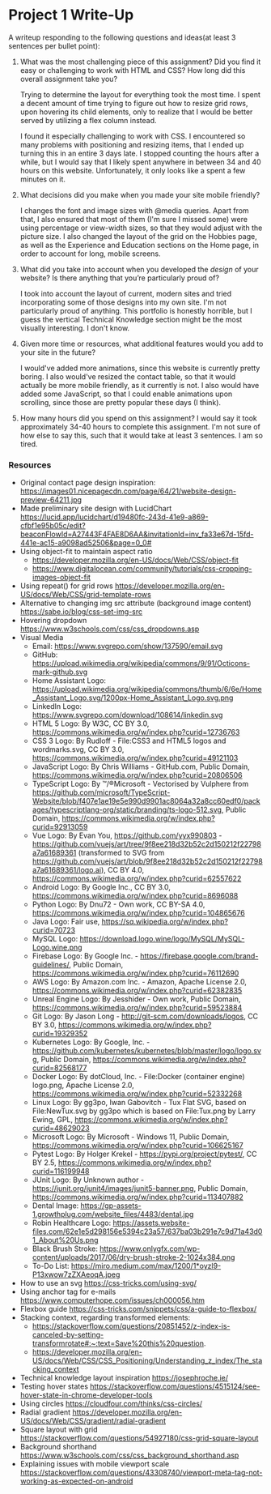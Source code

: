 # Project 1 Write-Up

A writeup responding to the following questions and ideas(at least 3
sentences per bullet point):

1. What was the most challenging piece of this assignment?  Did you find
   it easy or challenging to work with HTML and CSS?  How long did this
   overall assignment take you?
   
   Trying to determine the layout for everything took the most time.
   I spent a decent amount of time trying to figure out how to resize
   grid rows, upon hovering its child elements, only to realize that
   I would be better served by utilizing a flex column instead.
   
   I found it especially challenging to work with CSS. I encountered
   so many problems with positioning and resizing items, that I ended
   up turning this in an entire 3 days late. I stopped counting the
   hours after a while, but I would say that I likely spent anywhere in
   between 34 and 40 hours on this website. Unfortunately, it only
   looks like a spent a few minutes on it.

2. What decisions did you make when you made your site mobile friendly?

   I changes the font and image sizes with @media queries. Apart from
   that, I also ensured that most of them (I'm sure I missed some) were
   using percentage or view-width sizes, so that they would adjust with
   the picture size. I also changed the layout of the grid on the Hobbies
   page, as well as the Experience and Education sections on the Home page,
   in order to account for long, mobile screens.

3. What did you take into account when you developed the *design* of your
   website?  Is there anything that you’re particularly proud of?

   I took into account the layout of current, modern sites and tried
   incorporating some of those designs into my own site. I'm not
   particularly proud of anything. This portfolio is honestly horrible, but
   I guess the vertical Technical Knowledge section might be the most visually
   interesting. I don't know.

4. Given more time or resources, what additional features would you add
   to your site in the future? 

   I would've added more animations, since this website is currently pretty
   boring. I also would've resized the contact table, so that it would actually
   be more mobile friendly, as it currently is not. I also would have added
   some JavaScript, so that I could enable animations upon scrolling, since
   those are pretty popular these days (I think).

5. How many hours did you spend on this assignment?
   I would say it took approximately 34-40 hours to complete this assignment.
   I'm not sure of how else to say this, such that it would take at least 3 sentences.
   I am so tired.

### Resources
- Original contact page design inspiration:
   https://images01.nicepagecdn.com/page/64/21/website-design-preview-64211.jpg
- Made preliminary site design with LucidChart
   https://lucid.app/lucidchart/d19480fc-243d-41e9-a869-cfbf1e95b05c/edit?beaconFlowId=A27443F4FAE8D6AA&invitationId=inv_fa33e67d-15fd-441e-ac15-a9098ad52506&page=0_0#
- Using object-fit to maintain aspect ratio
   - https://developer.mozilla.org/en-US/docs/Web/CSS/object-fit
   - https://www.digitalocean.com/community/tutorials/css-cropping-images-object-fit
- Using repeat() for grid rows
   https://developer.mozilla.org/en-US/docs/Web/CSS/grid-template-rows
- Alternative to changing img src attribute (background image content)
   https://sabe.io/blog/css-set-img-src
- Hovering dropdown
   https://www.w3schools.com/css/css_dropdowns.asp
- Visual Media
   - Email: https://www.svgrepo.com/show/137590/email.svg
   - GitHub: https://upload.wikimedia.org/wikipedia/commons/9/91/Octicons-mark-github.svg
   - Home Assistant Logo: https://upload.wikimedia.org/wikipedia/commons/thumb/6/6e/Home_Assistant_Logo.svg/1200px-Home_Assistant_Logo.svg.png
   - LinkedIn Logo: https://www.svgrepo.com/download/108614/linkedin.svg
   - HTML 5 Logo: By W3C, CC BY 3.0, https://commons.wikimedia.org/w/index.php?curid=12736763
   - CSS 3 Logo: By Rudloff - File:CSS3 and HTML5 logos and wordmarks.svg, CC BY 3.0, https://commons.wikimedia.org/w/index.php?curid=49121103
   - JavaScript Logo: By Chris Williams - GitHub.com, Public Domain, https://commons.wikimedia.org/w/index.php?curid=20806506
   - TypeScript Logo: By ™/®Microsoft - Vectorised by Vulphere from https://github.com/microsoft/TypeScript-Website/blob/f407e1ae19e5e990d9901ac8064a32a8cc60edf0/packages/typescriptlang-org/static/branding/ts-logo-512.svg, Public Domain, https://commons.wikimedia.org/w/index.php?curid=92913059
   - Vue Logo: By Evan You, https://github.com/yyx990803 - https://github.com/vuejs/art/tree/9f8ee218d32b52c2d150212f22798a7a61689361 (transformed to SVG from https://github.com/vuejs/art/blob/9f8ee218d32b52c2d150212f22798a7a61689361/logo.ai), CC BY 4.0, https://commons.wikimedia.org/w/index.php?curid=62557622
   - Android Logo: By Google Inc., CC BY 3.0, https://commons.wikimedia.org/w/index.php?curid=8696088
   - Python Logo: By Dnu72 - Own work, CC BY-SA 4.0, https://commons.wikimedia.org/w/index.php?curid=104865676
   - Java Logo: Fair use, https://sq.wikipedia.org/w/index.php?curid=70723
   - MySQL Logo: https://download.logo.wine/logo/MySQL/MySQL-Logo.wine.png
   - Firebase Logo: By Google Inc. - https://firebase.google.com/brand-guidelines/, Public Domain, https://commons.wikimedia.org/w/index.php?curid=76112690
   - AWS Logo: By Amazon.com Inc. - Amazon, Apache License 2.0, https://commons.wikimedia.org/w/index.php?curid=62382835
   - Unreal Engine Logo: By Jesshider - Own work, Public Domain, https://commons.wikimedia.org/w/index.php?curid=59523884
   - Git Logo: By Jason Long - http://git-scm.com/downloads/logos, CC BY 3.0, https://commons.wikimedia.org/w/index.php?curid=19329352
   - Kubernetes Logo: By Google, Inc. - https://github.com/kubernetes/kubernetes/blob/master/logo/logo.svg, Public Domain, https://commons.wikimedia.org/w/index.php?curid=82568177
   - Docker Logo: By dotCloud, Inc. - File:Docker (container engine) logo.png, Apache License 2.0, https://commons.wikimedia.org/w/index.php?curid=52332268
   - Linux Logo: By gg3po, Iwan Gabovitch - Tux Flat SVG, based on File:NewTux.svg by gg3po which is based on File:Tux.png by Larry Ewing, GPL, https://commons.wikimedia.org/w/index.php?curid=48629023
   - Microsoft Logo: By Microsoft - Windows 11, Public Domain, https://commons.wikimedia.org/w/index.php?curid=106625167
   - Pytest Logo: By Holger Krekel - https://pypi.org/project/pytest/, CC BY 2.5, https://commons.wikimedia.org/w/index.php?curid=116199948
   - JUnit Logo: By Unknown author - https://junit.org/junit4/images/junit5-banner.png, Public Domain, https://commons.wikimedia.org/w/index.php?curid=113407882
   - Dental Image: https://gp-assets-1.growthplug.com/website_files/4483/dental.jpg
   - Robin Healthcare Logo: https://assets.website-files.com/62e1e5d298156e5394c23a57/637ba03b291e7c9d71a43d01_About%20Us.png
   - Black Brush Stroke: https://www.onlygfx.com/wp-content/uploads/2017/06/dry-brush-stroke-2-1024x384.png
   - To-Do List: https://miro.medium.com/max/1200/1*oyzl9-P13xwow7zZXAeoqA.jpeg
- How to use an svg
   https://css-tricks.com/using-svg/
- Using anchor tag for e-mails
   https://www.computerhope.com/issues/ch000056.htm
- Flexbox guide
   https://css-tricks.com/snippets/css/a-guide-to-flexbox/
- Stacking context, regarding transformed elements:
   - https://stackoverflow.com/questions/20851452/z-index-is-canceled-by-setting-transformrotate#:~:text=Save%20this%20question.
   - https://developer.mozilla.org/en-US/docs/Web/CSS/CSS_Positioning/Understanding_z_index/The_stacking_context
- Technical knowledge layout inspiration
   https://josephroche.ie/
- Testing hover states
   https://stackoverflow.com/questions/4515124/see-hover-state-in-chrome-developer-tools
- Using circles
   https://cloudfour.com/thinks/css-circles/
- Radial gradient
   https://developer.mozilla.org/en-US/docs/Web/CSS/gradient/radial-gradient
- Square layout with grid
   https://stackoverflow.com/questions/54927180/css-grid-square-layout
- Background shorthand
   https://www.w3schools.com/css/css_background_shorthand.asp
- Explaining issues with mobile viewport scale
   https://stackoverflow.com/questions/43308740/viewport-meta-tag-not-working-as-expected-on-android

